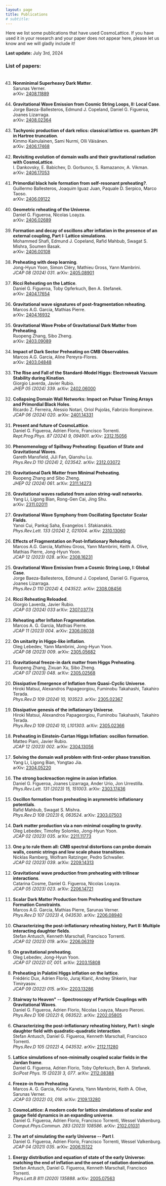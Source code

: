 ```yaml
---
layout: page
title: Publications
# subtitle:
---
```


Here we list some publications that have used CosmoLattice.
If you have used it in your research and your paper does not
appear here, please let us know and we will gladly include it!

**Last update:** July 3rd, 2024

### List of papers:<br><br> 

<ol>

<li value="43">
<b>Nonminimal Superheavy Dark Matter</b>.<br>
   Sarunas Verner. <br>
   arXiv: <a href="https://arxiv.org/abs/2408.11889" target="_blank" rel="noopener noreferrer">2408.11889</a><br><br>
   
   <li value="44">
<b>Gravitational Wave Emission from Cosmic String Loops, II: Local Case</b>.<br>
   Jorge Baeza-Ballesteros, Edmund J. Copeland, Daniel G. Figueroa, Joanes Lizarraga. <br>
   arXiv: <a href="https://arxiv.org/abs/2408.02364" target="_blank" rel="noopener noreferrer">2408.02364</a><br><br>

<li value="43">
<b>Tachyonic production of dark relics: classical lattice vs. quantum 2PI in Hartree truncation</b>.<br>
   Kimmo Kainulainen, Sami Nurmi, Olli Väisänen. <br>
   arXiv: <a href="https://arxiv.org/abs/2406.17468" target="_blank" rel="noopener noreferrer">2406.17468</a><br><br>
   
   <li value="42">
<b>Revisiting evolution of domain walls and their gravitational radiation with CosmoLattice</b>.<br>
   I. Dankovsky, E. Babichev, D. Gorbunov, S. Ramazanov, A. Vikman. <br>
   arXiv: <a href="https://arxiv.org/abs/2406.17053" target="_blank" rel="noopener noreferrer">2406.17053</a><br><br>

<li value="41">
<b>Primordial black hole formation from self-resonant preheating?</b>.<br>
   Guillermo Ballesteros, Joaquim Iguaz Juan, Paquale D. Serpico, Marco Taoso. <br>
   arXiv: <a href="https://arxiv.org/abs/2406.09122" target="_blank" rel="noopener noreferrer">2406.09122</a><br><br>
   
   <li value="40">
<b>Geometric reheating of the Universe</b>.<br>
   Daniel G. Figueroa, Nicolas Loayza. <br>
   arXiv: <a href="https://arxiv.org/abs/2406.02689" target="_blank" rel="noopener noreferrer">2406.02689</a><br><br>
   
   <li value="39">
<b>Formation and decay of oscillons after inflation in the presence of an external coupling, Part I: Lattice simulations</b>.<br>
   Mohammed Shafi, Edmund J. Copeland, Rafid Mahbub, Swagat S. Mishra, Soumen Basak. <br>
   arXiv: <a href="https://arxiv.org/abs/2406.00108" target="_blank" rel="noopener noreferrer">2406.00108</a><br><br>

<li value="38">
<b>Preheating with deep learning</b>.<br>
   Jong-Hyun Yoon, Simon Cléry, Mathieu Gross, Yann Mambrini. <br>
   <i>JCAP 08 (2024) 031</i>. arXiv: <a href="https://arxiv.org/abs/2405.08901" target="_blank" rel="noopener noreferrer">2405.08901</a><br><br>

<li value="37">
<b>Ricci Reheating on the Lattice</b>.<br>
   Daniel G. Figueroa, Toby Opferkuch, Ben A. Stefanek. <br>
   arXiv: <a href="https://arxiv.org/abs/2404.17654" target="_blank" rel="noopener noreferrer">2404.17654</a><br><br>
   
<li value="36">
<b>Gravitational wave signatures of post-fragmentation reheating</b>.<br>
   Marcos A.G. Garcia, Mathias Pierre. <br>
   arXiv: <a href="https://arxiv.org/abs/2404.16932" target="_blank" rel="noopener noreferrer">2404.16932</a><br><br>

<li value="35">
<b>Gravitational Wave Probe of Gravitational Dark Matter from Preheating</b>.<br>
   Ruopeng Zhang, Sibo Zheng. <br>
   arXiv: <a href="https://arxiv.org/abs/2403.09089" target="_blank" rel="noopener noreferrer">2403.09089</a><br><br>
   
<li value="34">
<b>Impact of Dark Sector Preheating on CMB Observables</b>.<br>
   Marcos A.G. Garcia, Aline Pereyra-Flores. <br>
   arXiv: <a href="https://arxiv.org/abs/2403.04848" target="_blank" rel="noopener noreferrer">2403.04848</a><br><br>

<li value="33">
<b>The Rise and Fall of the Standard-Model Higgs: Electroweak Vacuum Stability during Kination</b>.<br>
   Giorgio Laverda, Javier Rubio. <br>
   <i>JHEP 05 (2024) 339</i>. arXiv: <a href="https://arxiv.org/abs/2402.06000" target="_blank" rel="noopener noreferrer">2402.06000</a><br><br>

<li value="32">
<b>Collapsing Domain Wall Networks: Impact on Pulsar Timing Arrays and Primordial Black Holes</b>.<br>
   Ricardo Z. Ferreira, Alessio Notari, Oriol Pujolàs, Fabrizio Rompineve. <br>
   <i>JCAP 06 (2024) 020</i>. arXiv: <a href="https://arxiv.org/abs/2401.14331" target="_blank" rel="noopener noreferrer">2401.14331</a><br><br>
   
<li value="31">
<b>Present and future of CosmoLattice</b>.<br>
   Daniel G. Figueroa, Adrien Florio, Francisco Torrenti. <br>
   <i>Rept.Prog.Phys. 87 (2024) 9, 094901</i>. arXiv: <a href="https://arxiv.org/abs/2312.15056" target="_blank" rel="noopener noreferrer">2312.15056</a><br><br>
   
<li value="30">
<b>Phenomenology of Spillway Preheating: Equation of State and Gravitational Waves</b>.<br>
   Gareth Mansfield, JiJi Fan, Qianshu Lu. <br>
   <i>Phys.Rev.D 110 (2024) 2, 023542</i>. arXiv: <a href="https://arxiv.org/abs/2312.03072" target="_blank" rel="noopener noreferrer">2312.03072</a><br><br>

<li value="29">
<b>Gravitational Dark Matter from Minimal Preheating</b>.<br>
   Ruopeng Zhang and Sibo Zheng. <br>
   <i>JHEP 02 (2024) 061</i>. arXiv: <a href="https://arxiv.org/abs/2311.14273" target="_blank" rel="noopener noreferrer">2311.14273</a><br><br>

<li value="28">
<b>Gravitational waves radiated from axion string-wall networks</b>.<br>
   Yang Li, Ligong Bian, Rong-Gen Cai, Jing Shu. <br>
   arXiv: <a href="https://arxiv.org/abs/2311.02011" target="_blank" rel="noopener noreferrer">2311.02011</a><br><br>

<li value="27">
<b>Gravitational Wave Symphony from Oscillating Spectator Scalar Fields</b>.<br>
   Yanoi Cui, Pankaj Saha, Evangelos I. Sfakianakis. <br>
   <i>Phys.Rev.Lett. 133 (2024) 2, 021004</i>. arXiv: <a href="https://arxiv.org/abs/2310.13060" target="_blank" rel="noopener noreferrer">2310.13060</a><br><br>

<li value="26">
<b>Effects of Fragmentation on Post-Inflationary Reheating</b>.<br>
   Marcos A.G. Garcia, Mathieu Gross, Yann Mambrini, Keith A. Olive, Mathias Pierre, Jong-Hyun Yoon. <br>
  <i>JCAP 12 (2023) 028</i>. arXiv: <a href="https://arxiv.org/abs/2308.16231" target="_blank" rel="noopener noreferrer">2308.16231</a><br><br>
   
<li value="25">
<b>Gravitational Wave Emission from a Cosmic String Loop, I: Global Case</b>.<br>
   Jorge Baeza-Ballesteros, Edmund J. Copeland, Daniel G. Figueroa, Joanes Lizarraga. <br>
   <i>Phys.Rev.D 110 (2024) 4, 043522</i>. arXiv: <a href="https://arxiv.org/abs/2308.08456" target="_blank" rel="noopener noreferrer">2308.08456</a><br><br>

<li value="24">
<b>Ricci Reheating Reloaded</b>.<br>
   Giorgio Laverda, Javier Rubio. <br>
   <i>JCAP 03 (2024) 033</i> arXiv: <a href="https://arxiv.org/abs/2307.03774" target="_blank" rel="noopener noreferrer">2307.03774</a><br><br>

<li value="23">
<b>Reheating after Inflaton Fragmentation</b>.<br>
   Marcos A. G. Garcia, Mathias Pierre. <br>
   <i>JCAP 11 (2023) 004</i>. arXiv: <a href="https://arxiv.org/abs/2306.08038" target="_blank" rel="noopener noreferrer">2306.08038</a><br><br>

<li value="22">
<b>On unitarity in Higgs-like inflation</b>.<br>
   Oleg Lebedev, Yann Mambrini, Jong-Hyun Yoon. <br>
   <i>JCAP 08 (2023) 009</i>. arXiv: <a href="https://arxiv.org/abs/2305.05682" target="_blank" rel="noopener noreferrer">2305.05682</a><br><br>

<li value="21">
<b>Gravitational freeze-in dark matter from Higgs Preheating</b>.<br>
   Ruopeng Zhang, Zixuan Xu, Sibo Zheng. <br>
   <i>JCAP 07 (2023) 048</i>. arXiv: <a href="https://arxiv.org/abs/2305.02568" target="_blank" rel="noopener noreferrer">2305.02568</a><br><br>

<li value="20">
<b>Dissipative Emergence of Inflation from Quasi-Cyclic Universe</b>.<br>
   Hiroki Matsui, Alexandros Papageorgiou, Fuminobu Takahashi, Takahiro Terada. <br>
   <i>Phys.Rev.D 109 (2024) 10, 103523</i>. arXiv: <a href="https://arxiv.org/abs/2305.02367" target="_blank" rel="noopener noreferrer">2305.02367</a><br><br>

<li value="19">
<b>Dissipative genesis of the inflationary Universe</b>.<br>
   Hiroki Matsui, Alexandros Papageorgiou, Fuminobu Takahashi, Takahiro Terada. <br>
   <i>Phys.Rev.D 109 (2024) 10, L101303</i>. arXiv: <a href="https://arxiv.org/abs/2305.02366" target="_blank" rel="noopener noreferrer">2305.02366</a><br><br>

<li value="18">
<b>Preheating in Einstein-Cartan Higgs Inflation: oscillon formation</b>.<br>
   Matteo Piani, Javier Rubio. <br>
   <i>JCAP 12 (2023) 002</i>. arXiv: <a href="https://arxiv.org/abs/2304.13056" target="_blank" rel="noopener noreferrer">2304.13056</a><br><br>

<li value="17">
<b>Solving the domain wall problem with first-order phase transition</b>.<br>
   Yang Li, Ligong Bian, Yongtao Jia. <br>
   arXiv: <a href="https://arxiv.org/abs/2304.05220" target="_blank" rel="noopener noreferrer">2304.05220</a><br><br>

<li value="16">
<b>The strong backreaction regime in axion inflation</b>.<br>
   Daniel G. Figueroa, Joanes Lizarraga, Ander Urio, Jon Urrestilla. <br>
   <i>Phys.Rev.Lett. 131 (2023) 15, 151003</i>. arXiv: <a href="https://arxiv.org/abs/2303.17436" target="_blank" rel="noopener noreferrer">2303.17436</a><br><br>

<li value="15">
<b>Oscillon formation from preheating in asymmetric inflationary potentials</b>.<br>
   Rafid Mahbub, Swagat S. Mishra. <br>
   <i>Phys.Rev.D 108 (2023) 6, 063524</i>. arXiv: <a href="https://arxiv.org/abs/2303.07503" target="_blank" rel="noopener noreferrer">2303.07503</a><br><br>

<li value="14">
<b>Dark matter production via a non-minimal coupling to gravity</b>.<br>
   Oleg Lebedev, Timofey Solomko, Jong-Hyun Yoon. <br>
  <i>JCAP 02 (2023) 035</i>. arXiv: <a href="https://arxiv.org/abs/2211.11773" target="_blank" rel="noopener noreferrer">2211.11773</a><br><br>

<li value="13">
<b>One μ to rule them all: CMB spectral distortions can probe domain walls, cosmic strings and low scale phase transitions</b>.<br>
   Nicklas Ramberg, Wolfram Ratzinger, Pedro Schwaller. <br>
  <i>JCAP 02 (2023) 039</i>. arXiv: <a href="https://arxiv.org/abs/2209.14313" target="_blank" rel="noopener noreferrer">2209.14313</a><br><br>

<li value="12">
<b>Gravitational wave production from preheating with trilinear interactions</b>.<br>
  Catarina Cosme, Daniel G. Figueroa, Nicolas Loayza. <br>
  <i>JCAP 05 (2023) 023</i>. arXiv: <a href="https://arxiv.org/abs/2206.14721" target="_blank" rel="noopener noreferrer">2206.14721</a><br><br>

<li value="11">
<b>Scalar Dark Matter Production from Preheating and Structure Formation Constraints</b>.<br>
  Marcos A.G. Garcia, Mathias Pierre, Sarunas Verner. <br>
  <i>Phys.Rev.D 107 (2023) 4, 043530</i>. arXiv: <a href="https://arxiv.org/abs/2206.08940" target="_blank" rel="noopener noreferrer">2206.08940</a><br><br>

<li value="10">
<b>Characterizing the post-inflationary reheating history, Part II: Multiple interacting daughter fields</b>.<br>
  Stefan Antusch, Kenneth Marschall, Francisco Torrenti. <br>
  <i>JCAP 02 (2023) 019</i>. arXiv: <a href="https://arxiv.org/abs/2206.06319" target="_blank" rel="noopener noreferrer">2206.06319</a><br><br>

<li value="9">
<b>On gravitational preheating</b>.<br>
  Oleg Lebedev, Jong-Hyun Yoon. <br>
  <i>JCAP 07 (2022) 07, 001</i>. arXiv: <a href="https://arxiv.org/abs/2203.15808" target="_blank" rel="noopener noreferrer">2203.15808</a><br><br>

<li value="8">
<b>Preheating in Palatini Higgs inflation on the lattice</b>.<br>
  Frédéric Dux, Adrien Florio, Juraj Klarić, Andrey Shkerin, Inar Timiryasov. <br>
  <i>JCAP 09 (2022) 015</i>. arXiv: <a href="https://arxiv.org/abs/2203.13286" target="_blank" rel="noopener noreferrer">2203.13286</a><br><br>

<li value="7">
<b>Stairway to Heaven" -- Spectroscopy of Particle Couplings with Gravitational Waves</b>.<br>
  Daniel G. Figueroa, Adrien Florio, Nicolas Loayza, Mauro Pieroni. <br>
  <i>Phys.Rev.D 106 (2022) 6, 063522</i>. arXiv: <a href="https://arxiv.org/abs/2202.05805" target="_blank" rel="noopener noreferrer">2202.05805</a><br><br>

<li value="6">
<b>Characterizing the post-inflationary reheating history, Part I: single daughter field with quadratic-quadratic interaction</b>.<br>
  Stefan Antusch, Daniel G. Figueroa, Kenneth Marschall, Francisco Torrenti. <br>
  <i>Phys.Rev.D 105 (2022) 4, 043532</i>. arXiv: <a href="https://arxiv.org/abs/2112.11280" target="_blank" rel="noopener noreferrer">2112.11280</a><br><br>

<li value="5">
<b>Lattice simulations of non-minimally coupled scalar fields in the Jordan frame</b>.<br>
  Daniel G. Figueroa, Adrien Florio, Toby Opferkuch, Ben A. Stefanek. <br>
  <i>SciPost Phys. 15 (2023) 3, 077</i>. arXiv: <a href="https://arxiv.org/abs/2112.08388" target="_blank" rel="noopener noreferrer">2112.08388</a><br><br>

<li value="4">
<b>Freeze-in from Preheating</b>.<br>
  Marcos A. G. Garcia, Kunio Kaneta, Yann Mambrini, Keith A. Olive, Sarunas Verner. <br>
  <i>JCAP 03 (2022) 03, 016</i>. arXiv: <a href="https://arxiv.org/abs/2109.13280" target="_blank" rel="noopener noreferrer">2109.13280</a><br><br>

<li value="3">
<b>CosmoLattice: A modern code for lattice simulations of scalar and gauge field dynamics in an expanding universe</b>.<br>
  Daniel G. Figueroa, Adrien Florio, Francisco Torrenti, Wessel Valkenburg. <br>
  <i>Comput.Phys.Commun. 283 (2023) 108586</i>. arXiv: <a href="https://arxiv.org/abs/2102.01031" target="_blank" rel="noopener noreferrer">2102.01031</a><br><br>

<li value="2">
<b>The art of simulating the early Universe -- Part I</b>.<br>
  Daniel G. Figueroa, Adrien Florio, Francisco Torrenti, Wessel Valkenburg. <br>
  <i>JCAP 04 (2021) 035</i>. arXiv: <a href="https://arxiv.org/abs/2006.15122" target="_blank" rel="noopener noreferrer">2006.15122</a><br><br>

<li value="1">
<b>Energy distribution and equation of state of the early Universe: matching the end of inflation and the onset of radiation domination</b>.<br>
  Stefan Antusch, Daniel G. Figueroa, Kenneth Marschall, Francisco Torrenti. <br>
  <i>Phys.Lett.B 811 (2020) 135888</i>. arXiv: <a href="https://arxiv.org/abs/2005.07563" target="_blank" rel="noopener noreferrer">2005.07563</a><br><br>



